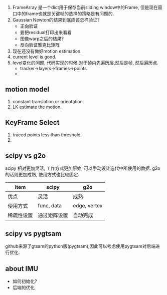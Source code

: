 1. FrameArray 是一个dict用于保存当前sliding window中的Frame, 但是现在窗口中的frame也就是关键帧的选择的策略是有问题的.
2. Gaussian Newton的结果到底应该怎样验证?
    - 正向验证
    - 要把residual打印出来看看
    - 图像warp之后的结果?
    - 反向验证雅克比矩阵
3. 现在还没有做好motion estimation.
4. current level is good.
5. level变化的问题, 代码实现的时候,对于帧内先遍历层,然后是帧, 然后遍历点. 
    - tracker->layers->frames->points
    - 
## motion model
1. constant translation or orientation.
2. LK estimate the motion.


## KeyFrame Select
1. traced points less than threshold.
2. 


## scipy vs g2o
scipy 相对更加灵活, 工作方式更加原始, 可以手动设计迭代中所使用的数据.
g2o的话则更加成熟, 使用方式也比较固定. 


|item | scipy | g2o |
|---|---|---|
|优点 | 灵活 | 成熟|
|使用方式 | func, data | edge, vertex|
| 稀疏性设置 | 通过矩阵设置 | 自动完成|


## scipy vs pygtsam
github来源了gtsam的python版(pygtsam),因此可以考虑使用pygtsam对后端进行优化.

## about IMU
- 如何初始化?
- 后端的优化

